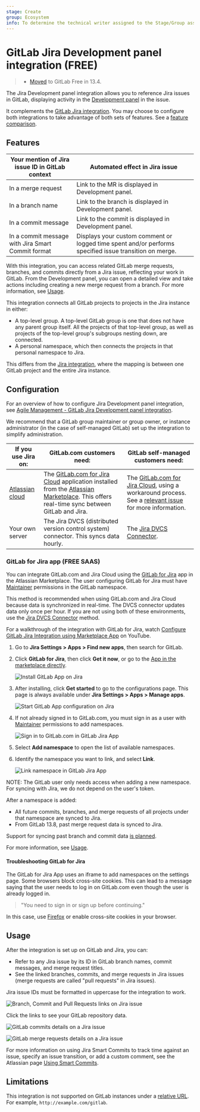 ```yaml
---
stage: Create
group: Ecosystem
info: To determine the technical writer assigned to the Stage/Group associated with this page, see https://about.gitlab.com/handbook/engineering/ux/technical-writing/#assignments
---
```


# GitLab Jira Development panel integration **(FREE)**

> - [Moved](https://gitlab.com/gitlab-org/gitlab/-/issues/233149) to GitLab Free in 13.4.

The Jira Development panel integration allows you to reference Jira issues in GitLab, displaying
activity in the [Development panel](https://support.atlassian.com/jira-software-cloud/docs/view-development-information-for-an-issue/)
in the issue.

It complements the [GitLab Jira integration](../../user/project/integrations/jira.md). You may choose
to configure both integrations to take advantage of both sets of features. See a
[feature comparison](../../user/project/integrations/jira_integrations.md).

## Features

| Your mention of Jira issue ID in GitLab context   | Automated effect in Jira issue                                                                         |
|---------------------------------------------------|--------------------------------------------------------------------------------------------------------|
| In a merge request                                | Link to the MR is displayed in Development panel.                                                      |
| In a branch name                                  | Link to the branch is displayed in Development panel.                                                  |
| In a commit message                               | Link to the commit is displayed in Development panel.                                                  |
| In a commit message with Jira Smart Commit format | Displays your custom comment or logged time spent and/or performs specified issue transition on merge. |

With this integration, you can access related GitLab merge requests, branches, and commits directly from a Jira issue, reflecting your work in GitLab. From the Development panel, you can open a detailed view and take actions including creating a new merge request from a branch. For more information, see [Usage](#usage).

This integration connects all GitLab projects to projects in the Jira instance in either:

- A top-level group. A top-level GitLab group is one that does not have any parent group itself. All
  the projects of that top-level group, as well as projects of the top-level group's subgroups nesting
  down, are connected.
- A personal namespace, which then connects the projects in that personal namespace to Jira.

This differs from the [Jira integration](../../user/project/integrations/jira.md), where the mapping is between one GitLab project and the entire Jira instance.

## Configuration

<i class="fa fa-youtube-play youtube" aria-hidden="true"></i>
For an overview of how to configure Jira Development panel integration, see [Agile Management - GitLab Jira Development panel integration](https://www.youtube.com/watch?v=VjVTOmMl85M&feature=youtu.be).

We recommend that a GitLab group maintainer or group owner, or instance administrator (in the case of
self-managed GitLab) set up the integration to simplify administration.

| If you use Jira on: | GitLab.com customers need: | GitLab self-managed customers need: |
|-|-|-|
| [Atlassian cloud](https://www.atlassian.com/cloud) | The [GitLab.com for Jira Cloud](https://marketplace.atlassian.com/apps/1221011/gitlab-com-for-jira-cloud?hosting=cloud&tab=overview) application installed from the [Atlassian Marketplace](https://marketplace.atlassian.com). This offers real-time sync between GitLab and Jira. | The [GitLab.com for Jira Cloud](https://marketplace.atlassian.com/apps/1221011/gitlab-com-for-jira-cloud?hosting=cloud&tab=overview), using a workaround process. See a [relevant issue](https://gitlab.com/gitlab-org/gitlab/-/issues/268278) for more information. |
| Your own server | The Jira DVCS (distributed version control system) connector. This syncs data hourly. | The [Jira DVCS Connector](dvcs.md). |

### GitLab for Jira app **(FREE SAAS)**

You can integrate GitLab.com and Jira Cloud using the
[GitLab for Jira](https://marketplace.atlassian.com/apps/1221011/gitlab-com-for-jira-cloud)
app in the Atlassian Marketplace. The user configuring GitLab for Jira must have
[Maintainer](../../user/permissions.md) permissions in the GitLab namespace.

This method is recommended when using GitLab.com and Jira Cloud because data is synchronized in real-time. The DVCS connector updates data only once per hour. If you are not using both of these environments, use the [Jira DVCS Connector](dvcs.md) method.

<i class="fa fa-youtube-play youtube" aria-hidden="true"></i>
For a walkthrough of the integration with GitLab for Jira, watch [Configure GitLab Jira Integration using Marketplace App](https://youtu.be/SwR-g1s1zTo) on YouTube.

1. Go to **Jira Settings > Apps > Find new apps**, then search for GitLab.
1. Click **GitLab for Jira**, then click **Get it now**, or go to the
   [App in the marketplace directly](https://marketplace.atlassian.com/apps/1221011/gitlab-com-for-jira-cloud).

   ![Install GitLab App on Jira](img/jira_dev_panel_setup_com_1.png)
1. After installing, click **Get started** to go to the configurations page.
   This page is always available under **Jira Settings > Apps > Manage apps**.

   ![Start GitLab App configuration on Jira](img/jira_dev_panel_setup_com_2.png)
1. If not already signed in to GitLab.com, you must sign in as a user with
   [Maintainer](../../user/permissions.md) permissions to add namespaces.

   ![Sign in to GitLab.com in GitLab Jira App](img/jira_dev_panel_setup_com_3_v13_9.png)
1. Select **Add namespace** to open the list of available namespaces.

1. Identify the namespace you want to link, and select **Link**.

   ![Link namespace in GitLab Jira App](img/jira_dev_panel_setup_com_4_v13_9.png)

NOTE:
The GitLab user only needs access when adding a new namespace. For syncing with
Jira, we do not depend on the user's token.

After a namespace is added:

- All future commits, branches, and merge requests of all projects under that namespace
  are synced to Jira.
- From GitLab 13.8, past merge request data is synced to Jira.

Support for syncing past branch and commit data [is planned](https://gitlab.com/gitlab-org/gitlab/-/issues/263240).

For more information, see [Usage](#usage).

#### Troubleshooting GitLab for Jira

The GitLab for Jira App uses an iframe to add namespaces on the settings page. Some browsers block cross-site cookies. This can lead to a message saying that the user needs to log in on GitLab.com even though the user is already logged in.

> "You need to sign in or sign up before continuing."

In this case, use [Firefox](https://www.mozilla.org/en-US/firefox/) or enable cross-site cookies in your browser.

## Usage

After the integration is set up on GitLab and Jira, you can:

- Refer to any Jira issue by its ID in GitLab branch names, commit messages, and merge request
  titles.
- See the linked branches, commits, and merge requests in Jira issues (merge requests are
  called "pull requests" in Jira issues).

Jira issue IDs must be formatted in uppercase for the integration to work.

![Branch, Commit and Pull Requests links on Jira issue](img/jira_dev_panel_jira_setup_3.png)

Click the links to see your GitLab repository data.

![GitLab commits details on a Jira issue](img/jira_dev_panel_jira_setup_4.png)

![GitLab merge requests details on a Jira issue](img/jira_dev_panel_jira_setup_5.png)

For more information on using Jira Smart Commits to track time against an issue, specify an issue transition, or add a custom comment, see the Atlassian page [Using Smart Commits](https://confluence.atlassian.com/fisheye/using-smart-commits-960155400.html).

## Limitations

This integration is not supported on GitLab instances under a
[relative URL](https://docs.gitlab.com/omnibus/settings/configuration.html#configuring-a-relative-url-for-gitlab).
For example, `http://example.com/gitlab`.
